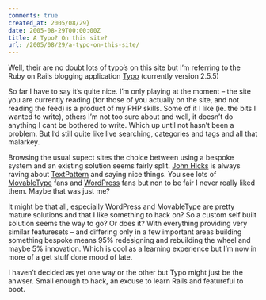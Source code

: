 ```yaml
---
comments: true
created_at: 2005/08/29}
date: 2005-08-29T00:00:00Z
title: A Typo? On this site?
url: /2005/08/29/a-typo-on-this-site/
---
```


<p>
Well, their are no doubt lots of typo’s on this site but I’m referring to the Ruby on Rails blogging application <a href="http://typo.leetsoft.com">Typo</a> (currently version 2.5.5)

</p>
<p>
So far I have to say it’s quite nice. I’m only playing at the moment – the site you are currently reading (for those of you actually on the site, and not reading the feed) is a product of my PHP skills. Some of it I like (ie. the bits I wanted to write), others I’m not too sure about and well, it doesn’t do anything I cant be bothered to write. Which up until not hasn’t been a problem. But I’d still quite like live searching, categories and tags and all that malarkey.

</p>
<p>
Browsing the usual supect sites the choice between using a bespoke system and an existing solution seems fairly split. <a href="http://www.hicksdesign.co.uk">John Hicks</a> is always raving about <a href="http://www.textpattern.com">TextPattern</a> and saying nice things. You see lots of <a href="www.movabletype.org/">MovableType</a> fans and <a href="http://www.wordpress.com/">WordPress</a> fans but non to be fair I never really liked them. Maybe that was just me?

</p>
<p>
It might be that all, especially WordPress and MovableType are pretty mature solutions and that I like something to hack on? So a custom self built solution seems the way to go? Or does it? With everything providing very similar featuresets – and differing only in a few important areas building something bespoke means 95% redesigning and rebuilding the wheel and maybe 5% innovation. Which is cool as a learning experience but I’m now in more of a get stuff done mood of late.

</p>
<p>
I haven’t decided as yet one way or the other but Typo might just be the anwser. Small enough to hack, an excuse to learn Rails and featureful to boot.

</p>
